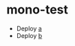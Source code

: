 # mono-test

* Deploy [a](http://localhost:8888/start/deploy?repository=https://github.com/biilmann/mono-test&base=a)
* Deploy [b](http://localhost:8888/start/deploy?repository=https://github.com/biilmann/mono-test&base=b)